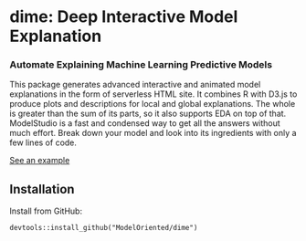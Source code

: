 # dime: Deep Interactive Model Explanation
### Automate Explaining Machine Learning Predictive Models

This package generates advanced interactive and animated model explanations in the form
of serverless HTML site. It combines R with D3.js to produce plots and descriptions
for local and global explanations. The whole is greater than the sum of its parts,
so it also supports EDA on top of that. ModelStudio is a fast and condensed way to get
all the answers without much effort. Break down your model and look into its ingredients
with only a few lines of code.  
    
[See an example](https://modeloriented.github.io/dime/demo.html)

## Installation

Install from GitHub:

``` 
devtools::install_github("ModelOriented/dime")
```
